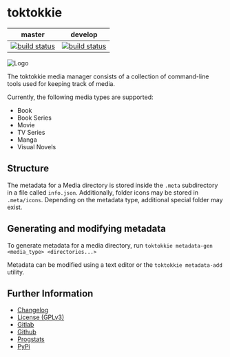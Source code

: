 # toktokkie

|master|develop|
|:----:|:-----:|
|[![build status](https://gitlab.namibsun.net/namibsun/python/toktokkie/badges/master/build.svg)](https://gitlab.namibsun.net/namibsun/python/toktokkie/commits/master)|[![build status](https://gitlab.namibsun.net/namibsun/python/toktokkie/badges/develop/build.svg)](https://gitlab.namibsun.net/namibsun/python/toktokkie/commits/develop)|

![Logo](resources/logo/logo-readme.png)

The toktokkie media manager consists of a collection of command-line tools used
for keeping track of media.

Currently, the following media types are supported:

- Book
- Book Series
- Movie
- TV Series
- Manga
- Visual Novels

## Structure

The metadata for a Media directory is stored inside the ```.meta```
subdirectory in a file called ```info.json```. Additionally, folder icons may
be stored in ```.meta/icons```. Depending on the metadata type, additional
special folder may exist.

## Generating and modifying metadata

To generate metadata for a media directory, run
```toktokkie metadata-gen <media_type> <directories...>```

Metadata can be modified using a text editor or the ```toktokkie metadata-add```
utility.

## Further Information

* [Changelog](CHANGELOG)
* [License (GPLv3)](LICENSE)
* [Gitlab](https://gitlab.namibsun.net/namibsun/python/toktokkie)
* [Github](https://github.com/namboy94/toktokkie)
* [Progstats](https://progstats.namibsun.net/projects/toktokkie)
* [PyPi](https://pypi.org/project/toktokkie)
